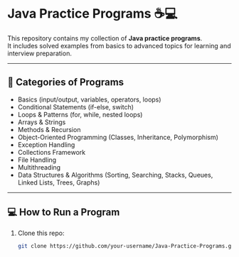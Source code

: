 # Java Practice Programs ☕💻

This repository contains my collection of **Java practice programs**.  
It includes solved examples from basics to advanced topics for learning and interview preparation.  

---

## 📂 Categories of Programs

- Basics (input/output, variables, operators, loops)  
- Conditional Statements (if-else, switch)  
- Loops & Patterns (for, while, nested loops)  
- Arrays & Strings  
- Methods & Recursion  
- Object-Oriented Programming (Classes, Inheritance, Polymorphism)  
- Exception Handling  
- Collections Framework  
- File Handling  
- Multithreading  
- Data Structures & Algorithms (Sorting, Searching, Stacks, Queues, Linked Lists, Trees, Graphs)  

---

## 💻 How to Run a Program

1. Clone this repo:
   ```bash
   git clone https://github.com/your-username/Java-Practice-Programs.git
